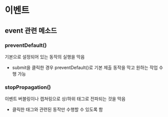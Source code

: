 # 이벤트
## event 관련 메소드
### preventDefault()
기본으로 설정되어 있는 동작의 실행을 막음
* submit을 클릭한 경우 preventDefault()로 기본 제출 동작을 막고 원하는 작업 수행 가능

### stopPropagation()
이벤트 버블링이나 캡쳐링으로 상/하위 태그로 전파되는 것을 막음
* 클릭한 태그와 관련된 동작만 수행할 수 있도록 함
